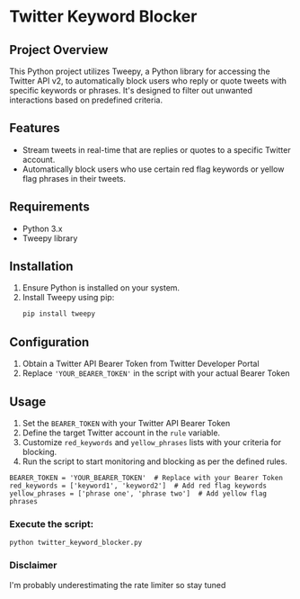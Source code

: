 # Twitter Keyword Blocker

## Project Overview
This Python project utilizes Tweepy, a Python library for accessing the Twitter API v2, to automatically block users who reply or quote tweets with specific keywords or phrases. It's designed to filter out unwanted interactions based on predefined criteria.

## Features
- Stream tweets in real-time that are replies or quotes to a specific Twitter account.
- Automatically block users who use certain red flag keywords or yellow flag phrases in their tweets.

## Requirements
- Python 3.x
- Tweepy library

## Installation
1. Ensure Python is installed on your system.
2. Install Tweepy using pip:
   ```bash
   pip install tweepy

## Configuration
1. Obtain a Twitter API Bearer Token from Twitter Developer Portal
2. Replace `'YOUR_BEARER_TOKEN'` in the script with your actual Bearer Token

## Usage 
1. Set the `BEARER_TOKEN` with your Twitter API Bearer Token
2. Define the target Twitter account in the `rule` variable.
3. Customize `red_keywords` and `yellow_phrases` lists with your criteria for blocking.
4. Run the script to start monitoring and blocking as per the defined rules.

`BEARER_TOKEN = 'YOUR_BEARER_TOKEN'  # Replace with your Bearer Token`
`red_keywords = ['keyword1', 'keyword2']  # Add red flag keywords`
`yellow_phrases = ['phrase one', 'phrase two']  # Add yellow flag phrases`

### Execute the script:
`python twitter_keyword_blocker.py`

### Disclaimer
I'm probably underestimating the rate limiter so stay tuned